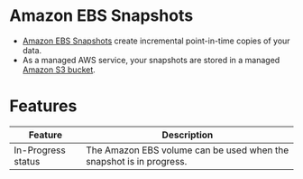 # Amazon EBS Snapshots
- [Amazon EBS Snapshots](https://docs.aws.amazon.com/AWSEC2/latest/UserGuide/EBSSnapshots.html) create incremental point-in-time copies of your data.
- As a managed AWS service, your snapshots are stored in a managed [Amazon S3 bucket](../7_StorageServices/3_ObjectStorageS3/Readme.md).

# Features

| Feature            | Description                                                         |
|--------------------|---------------------------------------------------------------------|
| In-Progress status | The Amazon EBS volume can be used when the snapshot is in progress. |

